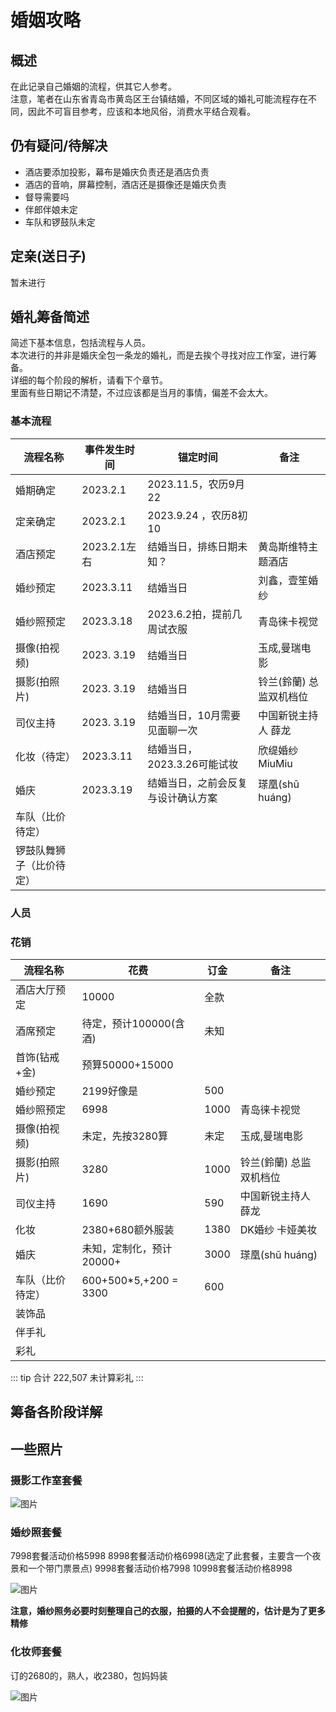 # 婚姻攻略

## 概述

在此记录自己婚姻的流程，供其它人参考。  
注意，笔者在山东省青岛市黄岛区王台镇结婚，不同区域的婚礼可能流程存在不同，因此不可盲目参考，应该和本地风俗，消费水平结合观看。  

## 仍有疑问/待解决

* 酒店要添加投影，幕布是婚庆负责还是酒店负责
* 酒店的音响，屏幕控制，酒店还是摄像还是婚庆负责
* 督导需要吗
* 伴郎伴娘未定
* 车队和锣鼓队未定

## 定亲(送日子)

暂未进行

## 婚礼筹备简述


简述下基本信息，包括流程与人员。  
本次进行的并非是婚庆全包一条龙的婚礼，而是去挨个寻找对应工作室，进行筹备。  
详细的每个阶段的解析，请看下个章节。  
里面有些日期记不清楚，不过应该都是当月的事情，偏差不会太大。  

### 基本流程

| 流程名称                 | 事件发生时间 | 锚定时间                           | 备注                    |
| ------------------------ | ------------ | ---------------------------------- | ----------------------- |
| 婚期确定                 | 2023.2.1     | 2023.11.5，农历9月22               |                         |
| 定亲确定                 | 2023.2.1     | 2023.9.24        ，农历8初10       |                         |
| 酒店预定                 | 2023.2.1左右 | 结婚当日，排练日期未知？           | 黄岛斯维特主题酒店      |
| 婚纱预定                 | 2023.3.11    | 结婚当日                           | 刘鑫，壹笙婚纱          |
| 婚纱照预定               | 2023.3.18    | 2023.6.2拍，提前几周试衣服         | 青岛徕卡视觉            |
| 摄像(拍视频)             | 2023. 3.19   | 结婚当日                           | 玉成,曼瑞电影           |
| 摄影(拍照片)             | 2023. 3.19   | 结婚当日                           | 铃兰(鈴蘭) 总监双机档位 |
| 司仪主持                 | 2023. 3.19   | 结婚当日，10月需要见面聊一次       | 中国新锐主持人 薛龙     |
| 化妆（待定）             | 2023.3.11    | 结婚当日，  2023.3.26可能试妆      | 欣缇婚纱 MiuMiu         |
| 婚庆                     | 2023.3.19    | 结婚当日，之前会反复与设计确认方案 | 瑹凰(shū huáng)         |
| 车队（比价待定）         |              |                                    |                         |
| 锣鼓队舞狮子（比价待定） |              |                                    |                         |

### 人员

### 花销

| 流程名称         | 花费                     | 订金 | 备注                    |
| ---------------- | ------------------------ | ---- | ----------------------- |
| 酒店大厅预定     | 10000                    | 全款 |                         |
| 酒席预定         | 待定，预计100000(含酒)   | 未知 |                         |
| 首饰(钻戒+金)    | 预算50000+15000          |      |                         |
| 婚纱预定         | 2199好像是               | 500  |                         |
| 婚纱照预定       | 6998                     | 1000 | 青岛徕卡视觉            |
| 摄像(拍视频)     | 未定，先按3280算         | 未定 | 玉成,曼瑞电影           |
| 摄影(拍照片)     | 3280                     | 1000 | 铃兰(鈴蘭) 总监双机档位 |
| 司仪主持         | 1690                     | 590  | 中国新锐主持人 薛龙     |
| 化妆             | 2380+680额外服装         | 1380 | DK婚纱    卡娅美妆      |
| 婚庆             | 未知，定制化，预计20000+ | 3000 | 瑹凰(shū huáng)         |
| 车队（比价待定） | 600+500*5,+200 = 3300    | 600  |                         |
| 装饰品           |                          |      |                         |
| 伴手礼           |                          |      |                         |
| 彩礼             |                          |      |                         |

::: tip 合计
222,507 未计算彩礼
:::

## 筹备各阶段详解

## 一些照片

### 摄影工作室套餐

![图片](./images/微信图片_20230322101603.jpg)

### 婚纱照套餐

7998套餐活动价格5998
8998套餐活动价格6998(选定了此套餐，主要含一个夜景和一个带门票景点)
9998套餐活动价格7998
10998套餐活动价格8998

![图片](./images/微信图片_20230322101632.jpg)

**注意，婚纱照务必要时刻整理自己的衣服，拍摄的人不会提醒的，估计是为了更多精修**


### 化妆师套餐

订的2680的，熟人，收2380，包妈妈装

![图片](./images/微信图片_20230322154042.png)
